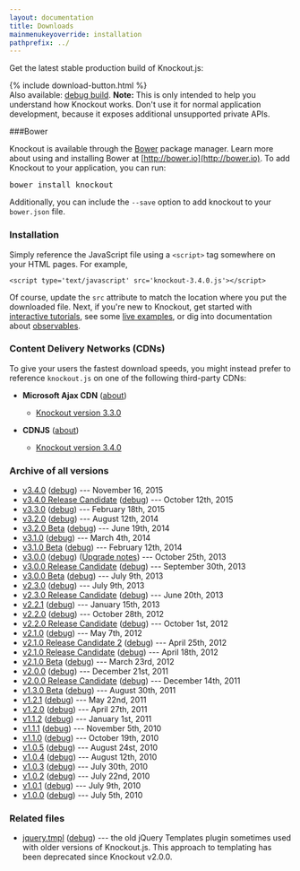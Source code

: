 ```yaml
---
layout: documentation
title: Downloads
mainmenukeyoverride: installation
pathprefix: ../
---
```


Get the latest stable production build of Knockout.js:

<div class="download-panel">
    {% include download-button.html %}
</div>

<div class="download-debug-panel">
    Also available: <a href='knockout-3.4.0.debug.js'>debug build</a>.
    <strong>Note:</strong> This is only intended to help you understand how Knockout works. Don't use it for normal application
    development, because it exposes additional unsupported private APIs.
</div>

###Bower

Knockout is available through the [Bower](http://bower.io) package manager. Learn more about using and installing Bower at [http://bower.io](http://bower.io). To add Knockout to your application, you can run:

<div class="download-bower">
    <pre class="brush:bash">bower install knockout</pre>
</div>

Additionally, you can include the `--save` option to add knockout to your `bower.json` file.

### Installation

Simply reference the JavaScript file using a `<script>` tag somewhere on your HTML pages. For example,

    <script type='text/javascript' src='knockout-3.4.0.js'></script>

Of course, update the `src` attribute to match the location where you put the downloaded file. Next, if you're new to Knockout, get started with [interactive tutorials](http://learn.knockoutjs.com), see some [live examples](../examples/), or dig into documentation about [observables](../documentation/observables.html).

### Content Delivery Networks (CDNs)

To give your users the fastest download speeds, you might instead prefer to reference `knockout.js` on one of the following third-party CDNs:

* **Microsoft Ajax CDN** ([about](http://www.asp.net/ajax/cdn))

  * [Knockout version 3.3.0](http://ajax.aspnetcdn.com/ajax/knockout/knockout-3.3.0.js)

* **CDNJS** ([about](https://cdnjs.com/))

  * [Knockout version 3.4.0](https://cdnjs.cloudflare.com/ajax/libs/knockout/3.4.0/knockout-min.js)

### Archive of all versions

* [v3.4.0](knockout-3.4.0.js) ([debug](knockout-3.4.0.debug.js)) --- November 16, 2015
* [v3.4.0 Release Candidate](knockout-3.4.0rc.js) ([debug](knockout-3.4.0rc.debug.js)) --- October 12th, 2015
* [v3.3.0](knockout-3.3.0.js) ([debug](knockout-3.3.0.debug.js)) --- February 18th, 2015
* [v3.2.0](knockout-3.2.0.js) ([debug](knockout-3.2.0.debug.js)) --- August 12th, 2014
* [v3.2.0 Beta](knockout-3.2.0beta.js) ([debug](knockout-3.2.0beta.debug.js)) --- June 19th, 2014
* [v3.1.0](knockout-3.1.0.js) ([debug](knockout-3.1.0.debug.js)) --- March 4th, 2014
* [v3.1.0 Beta](knockout-3.1.0beta.js) ([debug](knockout-3.1.0beta.debug.js)) --- February 12th, 2014
* [v3.0.0](knockout-3.0.0.js) ([debug](knockout-3.0.0.debug.js)) ([Upgrade notes](../upgrade-notes/v3.0.0.html)) --- October 25th, 2013
* [v3.0.0 Release Candidate](knockout-3.0.0rc.js) ([debug](knockout-3.0.0rc.debug.js)) --- September 30th, 2013
* [v3.0.0 Beta](knockout-3.0.0beta.js) ([debug](knockout-3.0.0beta.debug.js)) --- July 9th, 2013
* [v2.3.0](knockout-2.3.0.js) ([debug](knockout-2.3.0.debug.js)) --- July 9th, 2013
* [v2.3.0 Release Candidate](knockout-2.3.0rc.js) ([debug](knockout-2.3.0rc.debug.js)) --- June 20th, 2013
* [v2.2.1](knockout-2.2.1.js) ([debug](knockout-2.2.1.debug.js)) --- January 15th, 2013
* [v2.2.0](knockout-2.2.0.js) ([debug](knockout-2.2.0.debug.js)) --- October 28th, 2012
* [v2.2.0 Release Candidate](knockout-2.2.0rc.js) ([debug](knockout-2.2.0rc.debug.js)) --- October 1st, 2012
* [v2.1.0](knockout-2.1.0.js) ([debug](knockout-2.1.0.debug.js)) --- May 7th, 2012
* [v2.1.0 Release Candidate 2](knockout-2.1.0rc2.js) ([debug](knockout-2.1.0rc2.debug.js)) --- April 25th, 2012
* [v2.1.0 Release Candidate](knockout-2.1.0rc.js) ([debug](knockout-2.1.0rc.debug.js)) --- April 18th, 2012
* [v2.1.0 Beta](knockout-2.1.0beta.js) ([debug](knockout-2.1.0beta.debug.js)) --- March 23rd, 2012
* [v2.0.0](knockout-2.0.0.js) ([debug](knockout-2.0.0.debug.js)) --- December 21st, 2011
* [v2.0.0 Release Candidate](knockout-2.0.0rc.js) ([debug](knockout-2.0.0rc.debug.js)) --- December 14th, 2011
* [v1.3.0 Beta](knockout-1.3.0beta.js) ([debug](knockout-1.3.0beta.debug.js)) --- August 30th, 2011
* [v1.2.1](knockout-1.2.1.js) ([debug](knockout-1.2.1.debug.js)) --- May 22nd, 2011
* [v1.2.0](knockout-1.2.0.js) ([debug](knockout-1.2.0.debug.js)) --- April 27th, 2011
* [v1.1.2](knockout-1.1.2.js) ([debug](knockout-1.1.2.debug.js)) --- January 1st, 2011
* [v1.1.1](knockout-1.1.1.js) ([debug](knockout-1.1.1.debug.js)) --- November 5th, 2010
* [v1.1.0](knockout-1.1.0.js) ([debug](knockout-1.1.0.debug.js)) --- October 19th, 2010
* [v1.0.5](knockout-1.05.min.js) ([debug](knockout-1.05.js)) --- August 24st, 2010
* [v1.0.4](knockout-1.04.min.js) ([debug](knockout-1.04.js)) --- August 12th, 2010
* [v1.0.3](knockout-1.03.min.js) ([debug](knockout-1.03.js)) --- July 30th, 2010
* [v1.0.2](knockout-1.02.min.js) ([debug](knockout-1.02.js)) --- July 22nd, 2010
* [v1.0.1](knockout-1.01.min.js) ([debug](knockout-1.01.js)) --- July 9th, 2010
* [v1.0.0](knockout-min.js) ([debug](knockout.js)) --- July 5th, 2010


### Related files

* [jquery.tmpl](jquery.tmpl.min.js) ([debug](jquery.tmpl.js)) --- the old jQuery Templates plugin sometimes used with older versions of Knockout.js. This approach to templating has been deprecated since Knockout v2.0.0.
